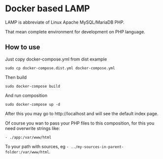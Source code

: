 # Docker based LAMP

LAMP is abbreviate of Linux Apache MySQL/MariaDB PHP.

That mean complete environment for development on PHP language.

## How to use

Just copy docker-compose.yml from dist example

    sudo cp docker-compose.dist.yml docker-compose.yml

Then build

    sudo docker-compose build

And run composition

    sudo docker-compose up -d

After this you may go to http://localhost and will see the default
index page.

Of course you wan to pass your PHP files to this composition, for this you
need overwrite strings like:

    - ./app:/var/www/html

To your path with sources, eg `- ../my-sources-in-parent-folder:/var/www/html`.
